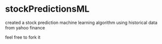 # stockPredictionsML
created a stock prediction machine learning algorithm using historical data from yahoo finance

feel free to fork it

